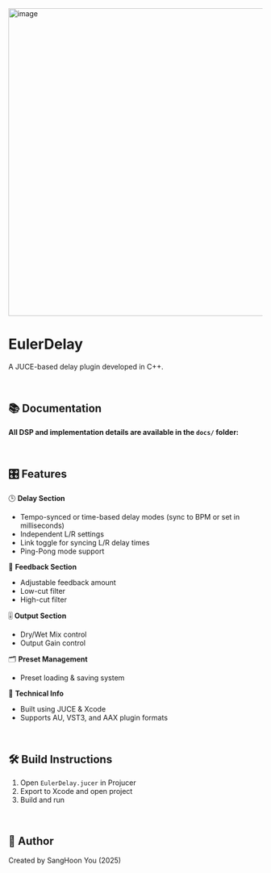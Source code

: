 <img width="610" alt="image" src="https://github.com/user-attachments/assets/be8cc8ee-c568-489a-9888-a4a59675596a" />

# EulerDelay
A JUCE-based delay plugin developed in C++.

<br>

## 📚 Documentation
**All DSP and implementation details are available in the `docs/` folder:**

<br>

## 🎛️ Features

🕒 **Delay Section**
- Tempo-synced or time-based delay modes (sync to BPM or set in milliseconds)
- Independent L/R settings
- Link toggle for syncing L/R delay times
- Ping-Pong mode support

🔁 **Feedback Section**
- Adjustable feedback amount
- Low-cut filter
- High-cut filter

🎚️ **Output Section**
- Dry/Wet Mix control
- Output Gain control

🗂️ **Preset Management**
- Preset loading & saving system

🧰 **Technical Info**
- Built using JUCE & Xcode
- Supports AU, VST3, and AAX plugin formats

<br>

## 🛠 Build Instructions
1. Open `EulerDelay.jucer` in Projucer
2. Export to Xcode and open project
3. Build and run

<br>

## 🔗 Author
Created by SangHoon You (2025)

